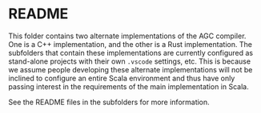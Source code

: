 
# README

This folder contains two alternate implementations of the AGC compiler. One is a C++
implementation, and the other is a Rust implementation. The subfolders that contain these
implementations are currently configured as stand-alone projects with their own `.vscode`
settings, etc. This is because we assume people developing these alternate implementations will
not be inclined to configure an entire Scala environment and thus have only passing interest in
the requirements of the main implementation in Scala.

See the README files in the subfolders for more information.
